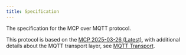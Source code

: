 ```yaml
---
title: Specification
---
```


The specification for the MCP over MQTT protocol.

This protocol is based on the [MCP 2025-03-26 (Latest)](https://spec.modelcontextprotocol.io/specification/2025-03-26/), with additional details about the MQTT transport layer, see [MQTT Transport](/mcp/specification/2025-03-26/basic/mqtt_transport/).
